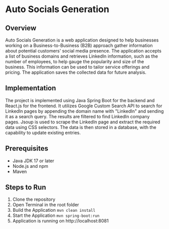 # Auto Socials Generation

## Overview
Auto Socials Generation is a web application designed to help businesses working on a Business-to-Business (B2B) approach gather information about potential customers' social media presence. The application accepts a list of business domains and retrieves LinkedIn information, such as the number of employees, to help gauge the popularity and size of the business. This information can be used to tailor service offerings and pricing. The application saves the collected data for future analysis.

## Implementation
The project is implemented using Java Spring Boot for the backend and React.js for the frontend. It utilizes Google Custom Search API to search for LinkedIn pages by appending the domain name with "LinkedIn" and sending it as a search query. The results are filtered to find LinkedIn company pages. Jsoup is used to scrape the LinkedIn page and extract the required data using CSS selectors. The data is then stored in a database, with the capability to update existing entries.

## Prerequisites
- Java JDK 17 or later
- Node.js and npm
- Maven

## Steps to Run
1.  Clone the repository
2.  Open Terminal in the root folder
3.  Build the Application
    ```mvn clean install```
4.  Start the Application
    ```mvn spring-boot:run```
5.  Application is running on http://localhost:8081


    